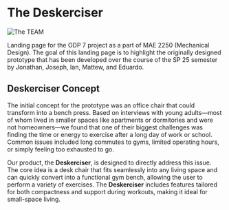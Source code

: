 # The Deskerciser
![The TEAM](https://github.com/user-attachments/assets/acad3cdb-a0bd-425b-b0a7-8422076c437a)

Landing page for the ODP 7 project as a part of MAE 2250 (Mechanical Design). The goal of this landing page is to highlight the originally designed prototype that has been developed over the course of the SP 25 semester by Jonathan, Joseph, Ian, Mattew, and Eduardo.

## **Deskerciser Concept**

The initial concept for the prototype was an office chair that could transform into a bench press. Based on interviews with young adults—most of whom lived in smaller spaces like apartments or dormitories and were not homeowners—we found that one of their biggest challenges was finding the time or energy to exercise after a long day of work or school. Common issues included long commutes to gyms, limited operating hours, or simply feeling too exhausted to go. 

Our product, the **Deskerciser**, is designed to directly address this issue. The core idea is a desk chair that fits seamlessly into any living space and can quickly convert into a functional gym bench, allowing the user to perform a variety of exercises. The **Deskerciser** includes features tailored for both compactness and support during workouts, making it ideal for small-space living.
